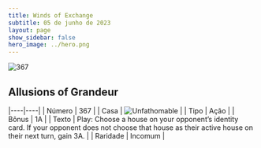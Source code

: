 ```yaml
---
title: Winds of Exchange
subtitle: 05 de junho de 2023
layout: page
show_sidebar: false
hero_image: ../hero.png
---
```


![367](https://mastervault-storage-prod.s3.amazonaws.com/media/card_front/en/600_367_0d824b57442d_en.png)


## Allusions of Grandeur

|----|----|
| Número | 367 |
| Casa | ![Unfathomable](https://archonarcana.com/images/thumb/1/10/Unfathomable.png/22px-Unfathomable.png "Abissais") |
| Tipo | Ação |
| Bônus | 1A |
| Texto | Play: Choose a house on your opponent’s identity card. If your opponent does not choose that house as their active house on their next turn, gain 3A. |
| Raridade | Incomum |
